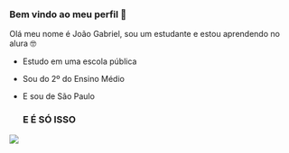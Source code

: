 ### Bem vindo ao meu perfil 🤑

Olá meu nome é João Gabriel, sou um estudante e estou aprendendo no alura 🤓

- Estudo em uma escola pública
- Sou do 2º do Ensino Médio
- E sou de São Paulo

  ### E É SÓ ISSO

![](https://media.tenor.com/B6M2I-qA4O0AAAAM/ronaldo-pessi.gif)
